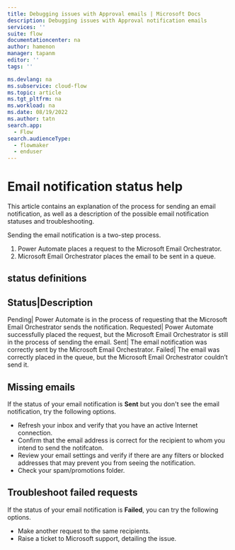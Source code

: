 ```yaml
---
title: Debugging issues with Approval emails | Microsoft Docs
description: Debugging issues with Approval notification emails
services: ''
suite: flow
documentationcenter: na
author: hamenon 
manager: tapanm
editor: ''
tags: ''

ms.devlang: na
ms.subservice: cloud-flow
ms.topic: article
ms.tgt_pltfrm: na
ms.workload: na
ms.date: 08/19/2022
ms.author: tatn
search.app: 
  - Flow
search.audienceType: 
  - flowmaker
  - enduser
---
```

# Email notification status help

This article contains an explanation of the process for sending an email notification, as well as a description of the possible email notification statuses and troubleshooting.

Sending the email notification is a two-step process.

1. Power Automate places a request to the Microsoft Email Orchestrator.
1. Microsoft Email Orchestrator places the email to be sent in a queue.

## status definitions

Status|Description
------------------
Pending| Power Automate is in the process of requesting that the Microsoft Email Orchestrator sends the notification.
Requested| Power Automate successfully placed the request, but the Microsoft Email Orchestrator is still in the process of sending the email.
Sent| The email notification was correctly sent by the Microsoft Email Orchestrator.
Failed| The email was correctly placed in the queue, but the Microsoft Email Orchestrator couldn’t send it.

## Missing emails

If the status of your email notification is **Sent** but you don't see the email notification, try the following options.

- Refresh your inbox and verify that you have an active Internet connection.
- Confirm that the email address is correct for the recipient to whom you intend to send the notifcaton.
- Review your email settings and verify if there are any filters or blocked addresses that may prevent you from seeing the notification.
- Check your spam/promotions folder.

## Troubleshoot failed requests

If the status of your email notification is **Failed**, you can try the following options.

- Make another request to the same recipients.
- Raise a ticket to Microsoft support, detailing the issue.
